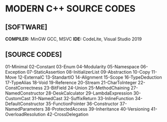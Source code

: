 

# **MODERN C++ SOURCE CODES**

## [SOFTWARE]
**COMPILER:** MinGW GCC, MSVC
**IDE:** CodeLite, Visual Studio 2019

## [SOURCE CODES]
01-Minimal
02-Constant
03-Enum
04-Modularity
05-Namespace
06-Exception
07-StaticAssertion
08-InitializerList
09-Abstraction
10-Copy
11-Move
12-ExternalC
13-StandartIO
14-Alignment
15-Scope
16-TypeDeduction
17-TypeAlias
18-Void
19-Reference
20-Stream
21-CharToInteger
22-ConstCorrectness
23-BitField
24-Union
25-MethodChaining
27-NamedConstructor
28-DeskCalculator
29-LambdaExpression
30-CustomCast
31-NamedCast
32-SuffixReturn
33-InlineFunction
34-DefaultConstructor
35-FunctionPointer
36-Constructor
37-NamedParameters
38-ProtectedAccess
39-Inheritance
40-Versioning
41-OverloadResolution
42-CrossDelegation